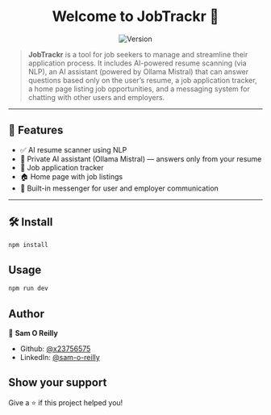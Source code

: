 <h1 align="center">Welcome to JobTrackr 👋</h1>
<p align="center">
  <img alt="Version" src="https://img.shields.io/badge/version-0.0.0-blue.svg?cacheSeconds=2592000" />
</p>

> **JobTrackr** is a tool for job seekers to manage and streamline their application process. It includes AI-powered resume scanning (via NLP), an AI assistant (powered by Ollama Mistral) that can answer questions based only on the user’s resume, a job application tracker, a home page listing job opportunities, and a messaging system for chatting with other users and employers.

---

## 🚀 Features

- ✅ AI resume scanner using NLP
- 🤖 Private AI assistant (Ollama Mistral) — answers only from your resume
- 📝 Job application tracker
- 🏠 Home page with job listings
- 💬 Built-in messenger for user and employer communication

---

## 🛠 Install

```bash
npm install

```

## Usage

```bash
npm run dev
```

## Author

👤 **Sam O Reilly**

* Github: [@x23756575](https://github.com/x23756575)
* LinkedIn: [@sam-o-reilly](https://linkedin.com/in/sam-o-reilly)

## Show your support

Give a ⭐️ if this project helped you!

